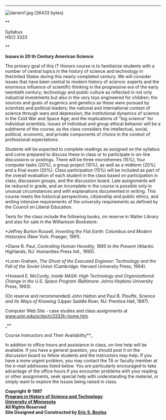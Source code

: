 ** **

![darwin1.jpg \(26433 bytes\)](darwin1.jpg)

**

Syllabus  
HSCI 3333

**

**Issues in 20 th Century American Science**

The primary goal of this IT Honors course is to familiarize students with a
number of central topics in the history of science and technology in theUnited
States during this nearly completed century. We will consider issues that have
been central to modern history of science: experts and the enormous influence
of scientific thinking in the progressive era of the early twentieth century;
technology and public culture as reflected in not only industrial investments
but also in the very toys engineered for children; the sources and goals of
eugenics and genetics as these were pursued by scientists and political
leaders; the national and international context of science through wars and
depression; the institutional dynamics of science in the Cold War and Space
Age; and the implications of "big science" for individual scientists. Issues
of individual and group ethical behavior will be a subtheme of the course, as
the class considers the intellectual, social, political, economic, and private
components of choice in the context of professional expectations.

Students will be expected to complete readings as assigned on the syllabus and
come prepared to discuss these in class or to participate in on-line
discussions or postings. There will be three microthemes (15%), four computer
tasks (20%), a group project (10%), as well as a midterm (20%) and a final
exam (20%). Class participation (15%) will be included as part of the overall
evaluation of each student in the class based on participation in class,
discussion groups, and the discussion board. Late assignments will be reduced
in grade, and an incomplete in the course is possible only in unusual
circumstances and with explanations documented in writing. This course meets
the historical perspectives, citizenship and public ethics, and writing
intensive requirements of the university requirements as defined by the
Council on Liberal Education.

Texts for the class include the following books, on reserve in Walter Library
and also for sale in the Williamson Bookstore:

*Jeffrey Burton Russell, _Inventing the Flat Earth: Columbus and Modern Historians_ (New York: Praeger, 1991).

*Diane B. Paul, _Controlling Human Heredity, 1895 to the Present_ (Atlantic Highlands, NJ: Humanities Press Intl., 1995).

*Loren Graham, _The Ghost of the Executed Engineer: Technology and the Fall of the Soviet Union_ (Cambridge: Harvard University Press, 1994).

*Howard E. McCurdy, _Inside NASA: High Technology and Organizational Change in the U.S. Space Program_ (Baltimore: Johns Hopkins University Press, 1993).

(On reserve and recommended) John Hatton and Paul B. Plouffe, _Science and Its
Ways of Knowing_ (Upper Saddle River, NJ: Prentice Hall, 1997).

Computer Web Site - case studies and class assignments at
www.umn.edu/scitech/3333h-home.htm

_**

Course Instructors and Their Availability**_

In addition to office hours and assistance in class, on-line help will be
available. If you have a general question, you should post it on the
discussion board so fellow students and the instructors may help. If you have
a more urgent problem, you may contact the TA or faculty member at the e-mail
addresses listed below. You are particularly encouraged to take advantage of
the office hours if you encounter problems with your reading or other
assignments, seek special help with understanding the material, or simply want
to explore the issues being raised in class.

**Copyright © 1997  
[Program in History of Science and
Technology](http://www.physics.umn.edu/groups/hsci/)  
[University of Minnesota](http://www.umn.edu/)  
All Rights Reserved  
Site Designed and Constructed by [Eric S.
Boyles](mailto:boyl0018@tc.umn.edu)**

